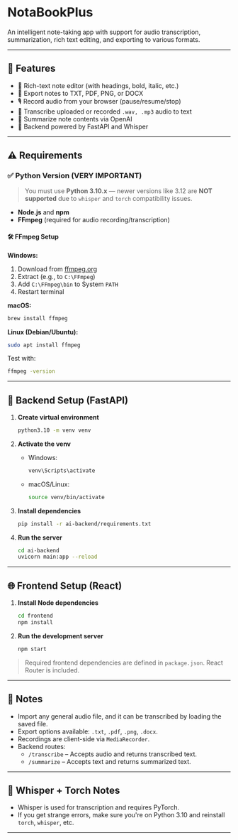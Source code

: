 # NotaBookPlus

An intelligent note-taking app with support for audio transcription, summarization, rich text editing, and exporting to various formats.

---

## 🚀 Features

- 📝 Rich-text note editor (with headings, bold, italic, etc.)
- 📂 Export notes to TXT, PDF, PNG, or DOCX
- 🎙️ Record audio from your browser (pause/resume/stop)
- 🔁 Transcribe uploaded or recorded `.wav, .mp3` audio to text
- 📄 Summarize note contents via OpenAI
- 🧠 Backend powered by FastAPI and Whisper

---

## ⚠️ Requirements

### ✅ Python Version (VERY IMPORTANT)

> You must use **Python 3.10.x** — newer versions like 3.12 are **NOT supported** due to `whisper` and `torch` compatibility issues.

- **Node.js** and **npm**
- **FFmpeg** (required for audio recording/transcription)

#### 🛠️ FFmpeg Setup

**Windows:**
1. Download from [ffmpeg.org](https://ffmpeg.org/download.html)
2. Extract (e.g., to `C:\FFmpeg`)
3. Add `C:\FFmpeg\bin` to System `PATH`
4. Restart terminal

**macOS:**
```bash
brew install ffmpeg
```

**Linux (Debian/Ubuntu):**
```bash
sudo apt install ffmpeg
```

Test with:
```bash
ffmpeg -version
```

---

## 🧪 Backend Setup (FastAPI)

1. **Create virtual environment**
   ```bash
   python3.10 -m venv venv
   ```

2. **Activate the venv**
   - Windows:
     ```bash
     venv\Scripts\activate
     ```
   - macOS/Linux:
     ```bash
     source venv/bin/activate
     ```

3. **Install dependencies**
   ```bash
   pip install -r ai-backend/requirements.txt
   ```

4. **Run the server**
   ```bash
   cd ai-backend
   uvicorn main:app --reload
   ```

---

## 🌐 Frontend Setup (React)

1. **Install Node dependencies**
   ```bash
   cd frontend
   npm install
   ```

2. **Run the development server**
   ```bash
   npm start
   ```

> Required frontend dependencies are defined in `package.json`. React Router is included.

---


## 📁 Notes

- Import any general audio file, and it can be transcribed by loading the saved file.
- Export options available: `.txt`, `.pdf`, `.png`, `.docx`.
- Recordings are client-side via `MediaRecorder`.
- Backend routes:
  - `/transcribe` – Accepts audio and returns transcribed text.
  - `/summarize` – Accepts text and returns summarized text.

---

## 🧠 Whisper + Torch Notes

- Whisper is used for transcription and requires PyTorch.
- If you get strange errors, make sure you're on Python 3.10 and reinstall `torch`, `whisper`, etc.

---
